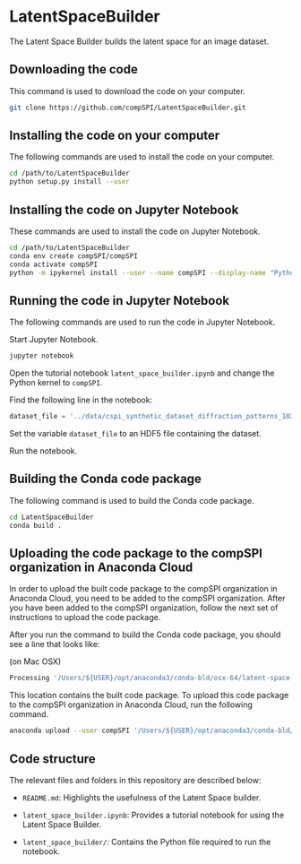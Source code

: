 # LatentSpaceBuilder

The Latent Space Builder builds the latent space for an image dataset. 

## Downloading the code

This command is used to download the code on your computer.

```bash
git clone https://github.com/compSPI/LatentSpaceBuilder.git
```

## Installing the code on your computer

The following commands are used to install the code on your computer.

```bash
cd /path/to/LatentSpaceBuilder
python setup.py install --user
```

## Installing the code on Jupyter Notebook

These commands are used to install the code on Jupyter Notebook.

```bash
cd /path/to/LatentSpaceBuilder
conda env create compSPI/compSPI
conda activate compSPI
python -m ipykernel install --user --name compSPI --display-name "Python (compSPI)"
```

## Running the code in Jupyter Notebook

The following commands are used to run the code in Jupyter Notebook.

Start Jupyter Notebook.

```bash
jupyter notebook 
```

Open the tutorial notebook ```latent_space_builder.ipynb``` and change the Python kernel to ```compSPI```.

Find the following line in the notebook:

```python
dataset_file = '../data/cspi_synthetic_dataset_diffraction_patterns_1024x1040.hdf5'
```

Set the variable ```dataset_file``` to an HDF5 file containing the dataset.

Run the notebook.

## Building the Conda code package

The following command is used to build the Conda code package.

```bash
cd LatentSpaceBuilder
conda build .
```

## Uploading the code package to the compSPI organization in Anaconda Cloud

In order to upload the built code package to the compSPI organization in Anaconda Cloud, you need to be added to the compSPI organization. After you have been added to the compSPI organization, follow the next set of instructions to upload the code package.

After you run the command to build the Conda code package, you should see a line that looks like:

(on Mac OSX)
```bash 
Processing '/Users/${USER}/opt/anaconda3/conda-bld/osx-64/latent-space-builder-0.0.1-py37_0.tar.bz2'
```

This location contains the built code package. To upload this code package to the compSPI organization in Anaconda Cloud, run the following command.

```bash
anaconda upload --user compSPI '/Users/${USER}/opt/anaconda3/conda-bld/osx-64/latent-space-builder-0.0.1-py37_0.tar.bz2'
```

## Code structure

The relevant files and folders in this repository are described below:

- ```README.md```: Highlights the usefulness of the Latent Space builder. 

- ```latent_space_builder.ipynb```:  Provides a tutorial notebook for using the Latent Space Builder.

- ```latent_space_builder/```: Contains the Python file required to run the notebook.
